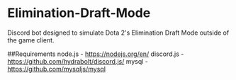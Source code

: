 # Elimination-Draft-Mode
Discord bot designed to simulate Dota 2's Elimination Draft Mode outside of the game client.

##Requirements
node.js - https://nodejs.org/en/
discord.js - https://github.com/hydrabolt/discord.js/
mysql - https://github.com/mysqljs/mysql
